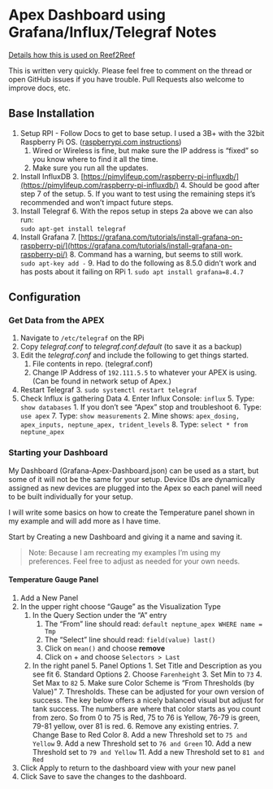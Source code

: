 # Apex Dashboard using Grafana/Influx/Telegraf Notes

[Details how this is used on Reef2Reef](https://www.reef2reef.com/threads/dashboard-and-data-gave-me-a-successful-tank.908217/)

This is written very quickly.  Please feel free to comment on the thread or open GitHub issues if you have trouble.  Pull Requests also welcome to improve docs, etc.

## Base Installation

1. Setup RPI - Follow Docs to get to base setup.  I used a 3B+ with the 32bit Raspberry Pi OS. ([raspberrypi.com instructions](https://www.raspberrypi.com/documentation/computers/getting-started.html))
    1. Wired or Wireless is fine, but make sure the IP address is “fixed” so you know where to find it all the time.
    2. Make sure you run all the updates.
2. Install InfluxDB
    3. [https://pimylifeup.com/raspberry-pi-influxdb/](https://pimylifeup.com/raspberry-pi-influxdb/)
    4. Should be good after step 7 of the setup.
    5. If you want to test using the remaining steps it’s recommended and won’t impact future steps.
3. Install Telegraf
    6. With the repos setup in steps 2a above we can also run: \
`sudo apt-get install telegraf`
4. Install Grafana
    7. [https://grafana.com/tutorials/install-grafana-on-raspberry-pi/](https://grafana.com/tutorials/install-grafana-on-raspberry-pi/)
    8. Command has a warning, but seems to still work. \
`sudo apt-key add -`
    9. Had to do the following as 8.5.0 didn’t work and has posts about it failing on RPi
        1. `sudo apt install grafana=8.4.7`


## Configuration

### Get Data from the APEX

1. Navigate to `/etc/telegraf` on the RPi
2. Copy _telegraf.conf_ to _telegraf.conf.default_ (to save it as a backup)
3. Edit the _telegraf.conf_ and include the following to get things started.
    1. File contents in repo. (telegraf.conf)
    2. Change IP Address of `192.111.5.5` to whatever your APEX is using. (Can be found in network setup of Apex.)
4. Restart Telegraf
    3. `sudo systemctl restart telegraf`
5. Check Influx is gathering Data
    4. Enter Influx Console: `influx`
    5. Type: `show databases`
        1. If you don’t see “Apex” stop and troubleshoot
    6. Type: `use apex`
    7. Type: `show measurements`
        2. Mine shows: `apex_dosing, apex_inputs, neptune_apex, trident_levels`
    8. Type: `select * from neptune_apex`


### Starting your Dashboard

My Dashboard (Grafana-Apex-Dashboard.json) can be used as a start, but some of it will not be the same for your setup.  Device IDs are dynamically assigned as new devices are plugged into the Apex so each panel will need to be built individually for your setup.

I will write some basics on how to create the Temperature panel shown in my example and will add more as I have time.  

Start by Creating a new Dashboard and giving it a name and saving it.

> Note: Because I am recreating my examples I’m using my preferences.  Feel free to adjust as needed for your own needs.

#### Temperature Gauge Panel

1. Add a New Panel
2. In the upper right choose “Gauge” as the Visualization Type
    1. In the Query Section under the “A” entry
        1. The “From” line should read: `default neptune_apex WHERE name = Tmp`
        2. The “Select” line should read: `field(value) last()`
        3. Click on `mean()` and choose **remove**
        4. Click on + and choose `Selectors > Last`
    2. In the right panel
        5. Panel Options
            1. Set Title and Description as you see fit
        6. Standard Options
            2. Choose `Farenheight`
            3. Set Min to `73`
            4. Set Max to `82`
            5. Make sure Color Scheme is “From Thresholds (by Value)”
        7. Thresholds.  These can be adjusted for your own version of success.  The key below offers a nicely balanced visual but adjust for tank success. The numbers are where that color starts as you count from zero.  So from 0 to 75 is Red, 75 to 76 is Yellow, 76-79 is green, 79-81 yellow, over 81 is red.
            6. Remove any existing entries.
            7. Change Base to Red Color
            8. Add a new Threshold set to `75 and Yellow`
            9. Add a new Threshold set to `76 and Green`
            10. Add a new Threshold set to `79 and Yellow`
            11. Add a new Threshold set to `81 and Red`
3. Click Apply to return to the dashboard view with your new panel
4. Click Save to save the changes to the dashboard.
